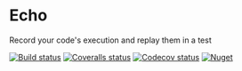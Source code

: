 # Echo

Record your code's execution and replay them in a test

[![Build status](https://img.shields.io/appveyor/ci/daulet/echo/master.svg)](https://ci.appveyor.com/project/daulet/echo)
[![Coveralls status](https://coveralls.io/repos/github/daulet/Echo/badge.svg)](https://coveralls.io/github/daulet/Echo)
[![Codecov status](https://img.shields.io/codecov/c/github/daulet/echo.svg)](https://codecov.io/gh/daulet/Echo)
[![Nuget](https://img.shields.io/nuget/v/Echo.svg)](https://www.nuget.org/packages/echo/)
